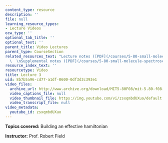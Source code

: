 ```yaml
---
content_type: resource
description: ''
file: null
learning_resource_types:
- Lecture Videos
ocw_type: ''
optional_tab_title: ''
optional_text: ''
parent_title: Video Lectures
parent_type: CourseSection
related_resources_text: "Lecture notes ([PDF](/courses/5-80-small-molecule-spectroscopy-and-dynamics-fall-2008/resources/03_580ln_fa08))\
  \  \nSupplemental notes ([PDF](/courses/5-80-small-molecule-spectroscopy-and-dynamics-fall-2008/resources/03s_anoscvibrot))"
resource_index_text: ''
resourcetype: Video
title: Lecture 3
uid: 8b7b5a96-cd77-a1df-0600-0df3d3c393e1
video_files:
  archive_url: http://www.archive.org/download/MIT5-80F08/mit-5.80-f08-lec03_300k.mp4
  video_captions_file: null
  video_thumbnail_file: https://img.youtube.com/vi/zsxqmbdUXuo/default.jpg
  video_transcript_file: null
video_metadata:
  youtube_id: zsxqmbdUXuo
---
```


**Topics covered:** Building an effective hamiltonian

**Instructor:** Prof. Robert Field